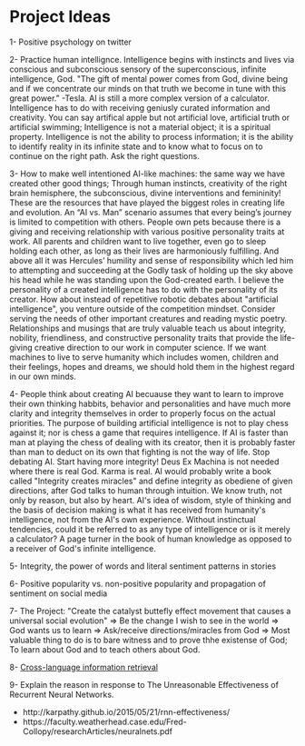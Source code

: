 # Project Ideas

1- Positive psychology on twitter

2- Practice human intellignce. Intelligence begins with instincts and lives via conscious and subconscious sensory of the superconscious, infinite intelligence, God. "The gift of mental power comes from God, divine being and if we concentrate our minds on that truth we become in tune with this great power." -Tesla. AI is still a more complex version of a calculator. Intelligence has to do with receiving geniusly curated information and creativity. You can say artifical apple but not artificial love, artificial truth or artificial swimming; Intelligence is not a material object; it is a spiritual property. Intelligence is not the ability to process information; it is the ability to identify reality in its infinite state and to know what to focus on to continue on the right path. Ask the right questions.

3- How to make well intentioned AI-like machines: the same way we have created other good things; Through human instincts, creativity of the right brain hemisphere, the subconscious, divine interventions and femininity! These are the resources that have played the biggest roles in creating life and evolution. An “AI vs. Man” scenario assumes that every being’s journey is limited to competition with others. People own pets because there is a giving and receiving relationship with various positive personality traits at work. All parents and children want to live together, even go to sleep holding each other, as long as their lives are harmoniously fulfilling. And above all it was Hercules’ humility and sense of responsibility which led him to attempting and succeeding at the Godly task of holding up the sky above his head while he was standing upon the God-created earth. I believe the personality of a created intelligence has to do with the personality of its creator. How about instead of repetitive robotic debates about "artificial intelligence", you venture outside of the competition mindset. Consider serving the needs of other important creatures and reading mystic poetry. Relationships and musings that are truly valuable teach us about integrity, nobility, friendliness, and constructive personality traits that provide the life-giving creative direction to our work in computer science. If we want machines to live to serve humanity which includes women, children and their feelings, hopes and dreams, we should hold them in the highest regard in our own minds.

4- People think about creating AI becuause they want to learn to improve their own thinking habbits, behavior and personalities and have much more clarity and integrity themselves in order to properly focus on the actual priorities. The purpose of building artificial intelligence is not to play chess against it; nor is chess a game that requires intelligence. If AI is faster than man at playing the chess of dealing with its creator, then it is probably faster than man to deduct on its own that fighting is not the way of life. Stop debating AI. Start having more integrity! Deus Ex Machina is not needed where there is real God. Karma is real. AI would probably write a book called "Integrity creates miracles" and define integrity as obediene of given directions, after God talks to human through intuition. We know truth, not only by reason, but also by heart. AI's idea of wisdom, style of thinking and the basis of decision making is what it has received from humanity's intelligence, not from the AI's own experience. Without instinctual tendencies, could it be referred to as any type of intelligence or is it merely a calculator? A page turner in the book of human knowledge as opposed to a receiver of God's infinite intelligence.

5- Integrity, the power of words and literal sentiment patterns in stories

6- Positive popularity vs. non-positive popularity and propagation of sentiment on social media

7- The Project: "Create the catalyst buttefly effect movement that causes a universal social evolution" => Be the change I wish to see in the world => God wants us to learn => Ask/receive directions/miracles from God => Most valuable thing to do is to bare witness and to prove thhe existense of God; To learn about God and to teach others about God.

8- <a href="https://en.wikipedia.org/wiki/Cross-language_information_retrieval">Cross-language information retrieval</a>

9- Explain the reason in response to The Unreasonable Effectiveness of Recurrent Neural Networks.
<ul>
  <li>http://karpathy.github.io/2015/05/21/rnn-effectiveness/</li>
  <li>https://faculty.weatherhead.case.edu/Fred-Collopy/researchArticles/neuralnets.pdf</li><ul>
